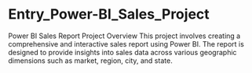 # Entry_Power-BI_Sales_Project
Power BI Sales Report Project  Overview  This project involves creating a comprehensive and interactive sales report using Power BI. The report is designed to provide insights into sales data across various geographic dimensions such as market, region, city, and state.
